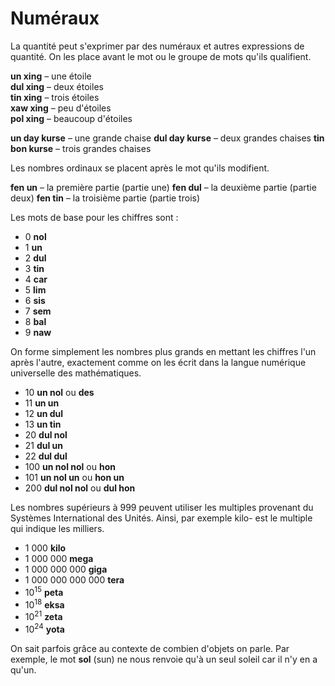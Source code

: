 # Numéraux

La quantité peut s'exprimer par des numéraux et autres expressions de quantité.
On les place avant le mot ou le groupe de mots qu'ils qualifient.

**un xing** 
– une étoile  
**dul xing** 
– deux étoiles  
**tin xing** 
– trois étoiles  
**xaw xing** 
– peu d'étoiles  
**pol xing** 
– beaucoup d'étoiles

**un day kurse** 
– une grande chaise
**dul day kurse** 
– deux grandes chaises
**tin bon kurse** 
– trois grandes chaises

Les nombres ordinaux se placent après le mot qu'ils modifient.

**fen un** 
– la première partie (partie une)
**fen dul** 
– la deuxième partie (partie deux)
**fen tin** 
– la troisième partie (partie trois)

Les mots de base pour les chiffres sont :

- 0 **nol** 
- 1 **un**  
- 2 **dul** 
- 3 **tin**
- 4 **car** 
- 5 **lim** 
- 6 **sis** 
- 7 **sem** 
- 8 **bal** 
- 9 **naw**

On forme simplement les nombres plus grands en mettant les chiffres l'un après l'autre, exactement comme on les écrit dans la langue numérique universelle des mathématiques.

- 10 **un nol** ou **des** 
- 11 **un un** 
- 12 **un dul** 
- 13 **un tin** 
- 20 **dul nol** 
- 21 **dul un** 
- 22 **dul dul** 
- 100 **un nol nol** ou **hon** 
- 101 **un nol un** ou **hon un** 
- 200 **dul nol nol** ou **dul hon**

Les nombres supérieurs à 999 peuvent utiliser les multiples provenant du Systèmes International des Unités.
Ainsi, par exemple kilo- est le multiple qui indique les milliers.

- 1 000 **kilo** 
- 1 000 000 **mega** 
- 1 000 000 000 **giga** 
- 1 000 000 000 000 **tera** 
- 10<sup>15</sup> **peta** 
- 10<sup>18</sup> **eksa** 
- 10<sup>21</sup> **zeta** 
- 10<sup>24</sup> **yota**
    
On sait parfois grâce au contexte de combien d'objets on parle.
Par exemple, le mot **sol** (sun) ne nous renvoie qu'à un seul soleil car il n'y en a qu'un.


